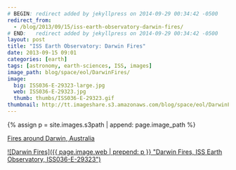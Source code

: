 ```yaml
---
# BEGIN: redirect added by jekyllpress on 2014-09-29 00:34:42 -0500
redirect_from:
  - /blog/2013/09/15/iss-earth-observatory-darwin-fires/
# END:   redirect added by jekyllpress on 2014-09-29 00:34:42 -0500
layout: post
title: "ISS Earth Observatory: Darwin Fires"
date: 2013-09-15 09:01
categories: [earth]
tags: [astronomy, earth-sciences, ISS, images]
image_path: blog/space/eol/DarwinFires/
image:
  big: ISS036-E-29323-large.jpg
  web: ISS036-E-29323.jpg
  thumb: thumbs/ISS036-E-29323.gif
thumbnail: http://tt.imageshare.s3.amazonaws.com/blog/space/eol/DarwinFires/thumbs/ISS036-E-29323.gif
---
```

{% assign p = site.images.s3path | append: page.image_path %}

[Fires around Darwin, Australia](http://eol.jsc.nasa.gov/EarthObservatory/FiresaroundDarwinAustralia.htm "Fires around Darwin, Australia") 

[![Darwin Fires]({{ page.image.web | prepend: p }} "Darwin Fires, ISS Earth Observatory, ISS036-E-29323") ](http://eol.jsc.nasa.gov/EarthObservatory/FiresaroundDarwinAustralia.htm "Fires around Darwin, Australia") 

